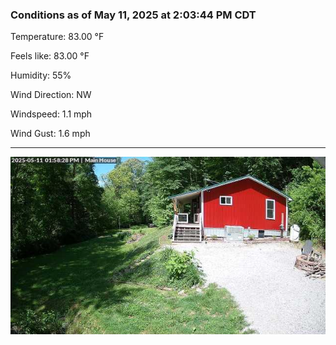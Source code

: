 ### Conditions as of May 11, 2025 at 2:03:44 PM CDT 

Temperature: 83.00 &deg;F

Feels like: 83.00 &deg;F

Humidity: 55%

Wind Direction: NW

Windspeed: 1.1 mph

Wind Gust: 1.6 mph

---

<img src="./images/latest.jpeg"/>

